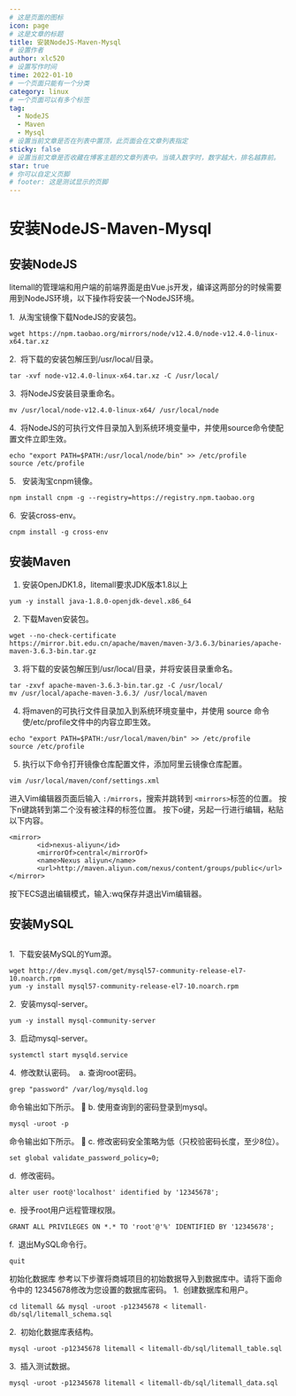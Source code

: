 ```yaml
---
# 这是页面的图标
icon: page
# 这是文章的标题
title: 安装NodeJS-Maven-Mysql
# 设置作者
author: xlc520
# 设置写作时间
time: 2022-01-10
# 一个页面只能有一个分类
category: linux
# 一个页面可以有多个标签
tag:
  - NodeJS
  - Maven
  - Mysql
# 设置当前文章是否在列表中置顶，此页面会在文章列表指定
sticky: false
# 设置当前文章是否收藏在博客主题的文章列表中。当填入数字时，数字越大，排名越靠前。
star: true
# 你可以自定义页脚
# footer: 这是测试显示的页脚
---
```

# 安装NodeJS-Maven-Mysql

## 安装NodeJS
litemall的管理端和用户端的前端界面是由Vue.js开发，编译这两部分的时候需要用到NodeJS环境，以下操作将安装一个NodeJS环境。
1.  从淘宝镜像下载NodeJS的安装包。
```wget https://npm.taobao.org/mirrors/node/v12.4.0/node-v12.4.0-linux-x64.tar.xz```
2.  将下载的安装包解压到/usr/local/目录。
```tar -xvf node-v12.4.0-linux-x64.tar.xz -C /usr/local/
```3.  将NodeJS安装目录重命名。
```mv /usr/local/node-v12.4.0-linux-x64/ /usr/local/node
```4.  将NodeJS的可执行文件目录加入到系统环境变量中，并使用source命令使配置文件立即生效。```
echo "export PATH=$PATH:/usr/local/node/bin" >> /etc/profilesource /etc/profile
```5.   安装淘宝cnpm镜像。```
npm install cnpm -g --registry=https://registry.npm.taobao.org
```6.  安装cross-env。```
cnpm install -g cross-env
```## 安装Maven
1. 安装OpenJDK1.8，litemall要求JDK版本1.8以上```
yum -y install java-1.8.0-openjdk-devel.x86_64
```2. 下载Maven安装包。
```wget --no-check-certificate https://mirror.bit.edu.cn/apache/maven/maven-3/3.6.3/binaries/apache-maven-3.6.3-bin.tar.gz```
3. 将下载的安装包解压到/usr/local/目录，并将安装目录重命名。
```tar -zxvf apache-maven-3.6.3-bin.tar.gz -C /usr/local/mv /usr/local/apache-maven-3.6.3/ /usr/local/maven```
4. 将maven的可执行文件目录加入到系统环境变量中，并使用 source 命令使/etc/profile文件中的内容立即生效。```
echo "export PATH=$PATH:/usr/local/maven/bin" >> /etc/profilesource /etc/profile```
5. 执行以下命令打开镜像仓库配置文件，添加阿里云镜像仓库配置。```
vim /usr/local/maven/conf/settings.xml```
进入Vim编辑器页面后输入 `:/mirrors`，搜索并跳转到 `<mirrors>`标签的位置。按下n键跳转到第二个没有被注释的标签位置。按下o键，另起一行进行编辑，粘贴以下内容。```shell
<mirror>       <id>nexus-aliyun</id>       <mirrorOf>central</mirrorOf>       <name>Nexus aliyun</name>       <url>http://maven.aliyun.com/nexus/content/groups/public</url></mirror>```
按下ECS退出编辑模式，输入:wq保存并退出Vim编辑器。## 安装MySQL
## 1.  下载安装MySQL的Yum源。```
wget http://dev.mysql.com/get/mysql57-community-release-el7-10.noarch.rpmyum -y install mysql57-community-release-el7-10.noarch.rpm```
2.  安装mysql-server。```
yum -y install mysql-community-server```
3.  启动mysql-server。```
systemctl start mysqld.service```
4.  修改默认密码。 a. 查询root密码。```
grep "password" /var/log/mysqld.log```
命令输出如下所示。b. 使用查询到的密码登录到mysql。```
mysql -uroot -p```
命令输出如下所示。c. 修改密码安全策略为低（只校验密码长度，至少8位）。```
set global validate_password_policy=0;```
d.  修改密码。```
alter user root@'localhost' identified by '12345678';```
e.  授予root用户远程管理权限。```
GRANT ALL PRIVILEGES ON *.* TO 'root'@'%' IDENTIFIED BY '12345678';```
f.  退出MySQL命令行。
```
quit```
初始化数据库参考以下步骤将商城项目的初始数据导入到数据库中。请将下面命令中的 12345678修改为您设置的数据库密码。1.  创建数据库和用户。```
cd litemall && mysql -uroot -p12345678 < litemall-db/sql/litemall_schema.sql```
2.  初始化数据库表结构。```
mysql -uroot -p12345678 litemall < litemall-db/sql/litemall_table.sql```
3.  插入测试数据。```
mysql -uroot -p12345678 litemall < litemall-db/sql/litemall_data.sql```